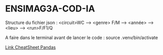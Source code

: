 # ENSIMAG3A-COD-IA

Structure du fichier json :  \<circuit\>WC --> \<genre\> F/M --> \<année\> --> \<lieu\> --> \<run\>F/F1/Q

A faire dans le terminal avant de lancer le code : source .venv/bin/activate

[Link CheatSheet Pandas](https://pandas.pydata.org/Pandas_Cheat_Sheet.pdf)
